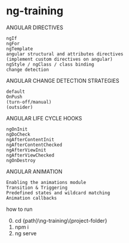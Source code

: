 # ng-training
ANGULAR DIRECTIVES

    ngIf
    ngFor
    ngTemplate
    angular structural and attributes directives
    (implement custom directives on angular)
    ngStyle / ngClass / class binding
    change detection


ANGULAR CHANGE DETECTION STRATEGIES

    default
    OnPush
    (turn-off/manual)
    (outsider)

ANGULAR LIFE CYCLE HOOKS 

    ngOnInit
    ngDoCheck
    ngAfterContentInit 
    ngAfterContentChecked 
    ngAfterViewInit
    ngAfterViewChecked 
    ngOnDestroy 

ANGULAR ANIMATION

    Enabling the animations module
    Transition & Triggering
    Predefined states and wildcard matching
    Animation callbacks

how to run

0) cd {path}\ng-training\\{project-folder}
1) npm i
2) ng serve
